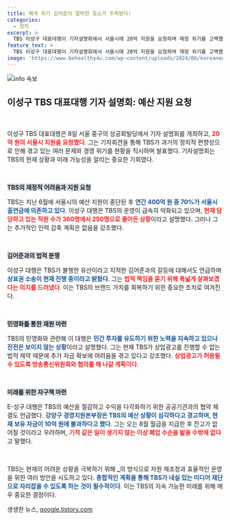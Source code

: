 ```yaml
---
title: 폐국 위기 김어준의 절박한 호소가 주목받다!
categories:
  - 정치
excerpt: >
  TBS 이성구 대표대행이 기자설명회에서 서울시에 20억 지원을 요청하며 재정 위기를 고백했다. TBS는 이미 인력 감축과 법적 분쟁 중, 지원 없이는 폐업 위기에 처할 수 있다며 긴급 상황을 알렸다.
feature_text: >
  TBS 이성구 대표대행이 기자설명회에서 서울시에 20억 지원을 요청하며 재정 위기를 고백했다. TBS는 이미 인력 감축과 법적 분쟁 중, 지원 없이는 폐업 위기에 처할 수 있다며 긴급 상황을 알렸다.
image: 'https://www.behealthy4u.com/wp-content/uploads/2024/06/koreanews.jpg'
---
```


<p><img src="https://www.behealthy4u.com/wp-content/uploads/2024/06/koreanews.jpg" alt="info 속보" /></p>

<h2>이성구 TBS 대표대행 기자 설명회: 예산 지원 요청</h2>

<p data-ke-size="size16">&nbsp;</p>

<p>이성구 TBS 대표대행은 8일 서울 중구의 성공회빌딩에서 기자 설명회를 개최하고, <b><span style="color: #ee2323;">20억 원의 서울시 지원을 요청했다</span></b>. 그는 기자회견을 통해 TBS가 과거의 정치적 편향성으로 인해 겪고 있는 여러 문제와 경영 위기를 현황을 직시하며 발표했다. 기자설명회는 TBS의 현재 상황과 미래 가능성을 알리는 중요한 기회였다.</p>

<p data-ke-size="size16">&nbsp;</p>

<p><b><span style="background-color: #21538527;">TBS의 재정적 어려움과 지원 요청</span></b></p>

<p>TBS는 지난 6월에 서울시의 예산 지원이 중단된 후 <b><span style="color: #1a5490;">연간 400억 원 중 70%가 서울시 출연금에 의존하고 있다</span></b>. 이성구 대행은 TBS의 운영이 급속히 악화되고 있으며, <b><span style="color: #ee2323;">현재 담당하고 있는 직원 수가 360명에서 250명으로 줄어든 상황</span></b>이라고 설명했다. 그러나 그는 추가적인 인력 감축 계획은 없음을 강조했다.</p>

<p data-ke-size="size16">&nbsp;</p>

<p><b><span style="background-color: #21538527;">김어준과의 법적 분쟁</span></b></p>

<p>이성구 대행은 TBS가 불행한 유산이라고 지적한 김어준과의 갈등에 대해서도 언급하며 <b><span style="color: #1a5490;">상표권 소송이 현재 진행 중이라고 밝혔다</span></b>. 그는 <b><span style="color: #ee2323;">법적 책임을 묻기 위해 폭넓게 살펴보겠다는 의지를 드러냈다</span></b>. 이는 TBS의 브랜드 가치를 회복하기 위한 중요한 조치로 여겨진다.</p>

<p data-ke-size="size16">&nbsp;</p>

<p><b><span style="background-color: #21538527;">민영화를 통한 재원 마련</span></b></p>

<p>TBS의 민영화와 관련해 이 대행은 <b><span style="color: #1a5490;">민간 투자를 유도하기 위한 노력을 지속하고 있으나 진전은 보이지 않는 상황</span></b>이라고 설명했다. 그는 현재 TBS가 상업광고를 진행할 수 없는 법적 제약 때문에 추가 자금 확보에 어려움을 겪고 있다고 강조했다. <b><span style="color: #ee2323;">상업광고가 허용될 수 있도록 방송통신위원회와 협의를 해 나갈 계획이다</span></b>.</p>

<p data-ke-size="size16">&nbsp;</p>

<p><b><span style="background-color: #21538527;">미래를 위한 자구책 마련</span></b></p>

<p>E-성구 대행은 TBS의 예산을 절감하고 수익을 다각화하기 위한 공공기관과의 협약 체결도 언급했다. <b><span style="color: #1a5490;">강양구 경영지원본부장은 TBS의 예산 상황이 심각하다고 경고하며, 현재 보유 자금이 10억 원에 불과하다고 했다</span></b>. 그는 오는 8월 월급을 지급한 후 잔고가 없어질 것이라고 우려하며, <b><span style="color: #ee2323;">기적 같은 일이 생기지 않는 이상 폐업 수순을 밟을 수밖에 없다</span></b>고 말했다.</p>

<p data-ke-size="size16">&nbsp;</p>

<p>TBS는 현재의 어려운 상황을 극복하기 위해 <strong>_</strong>의 방식으로 자원 재조정과 효율적인 운영을 위한 여러 방안을 시도하고 있다. <b><span style="color: #1a5490;">종합적인 계획을 통해 TBS가 내실 있는 미디어 재단으로 자리잡을 수 있도록 하는 것이 필수적이다</span></b>. 이는 TBS의 지속 가능한 미래를 위해 매우 중요한 결정이다.</p>
생생한 뉴스, <a href="https://qoogle.tistory.com" rel="dofollow">qoogle.tistory.com</a>


